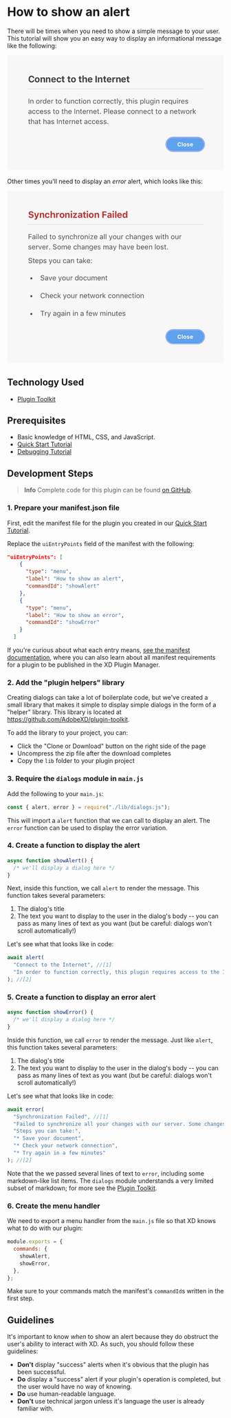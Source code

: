 # How to show an alert

There will be times when you need to show a simple message to your user. This tutorial will show you an easy way to display an informational message like the following:

![A typical alert message](./assets/OurAlert.png)

Other times you'll need to display an _error_ alert, which looks like this:

![An error alert](./assets/ErrorAlert.png)

## Technology Used

- [Plugin Toolkit](https://github.com/AdobeXD/plugin-toolkit)

## Prerequisites

- Basic knowledge of HTML, CSS, and JavaScript.
- [Quick Start Tutorial](/tutorials/quick-start/)
- [Debugging Tutorial](/tutorials/debugging/)

## Development Steps

> **Info**
> Complete code for this plugin can be found [on GitHub](https://github.com/AdobeXD/plugin-samples/tree/master/how-to-display-an-alert).

### 1. Prepare your manifest.json file

First, edit the manifest file for the plugin you created in our [Quick Start Tutorial](/tutorials/quick-start).

Replace the `uiEntryPoints` field of the manifest with the following:

```json
"uiEntryPoints": [
    {
      "type": "menu",
      "label": "How to show an alert",
      "commandId": "showAlert"
    },
    {
      "type": "menu",
      "label": "How to show an error",
      "commandId": "showError"
    }
  ]
```

If you're curious about what each entry means, [see the manifest documentation](/develop/plugin-development/plugin-structure/manifest/), where you can also learn about all manifest requirements for a plugin to be published in the XD Plugin Manager.

### 2. Add the "plugin helpers" library

Creating dialogs can take a lot of boilerplate code, but we've created a small library that makes it simple to display simple dialogs in the form of a "helper" library. This library is located at https://github.com/AdobeXD/plugin-toolkit.

To add the library to your project, you can:

- Click the "Clone or Download" button on the right side of the page
- Uncompress the zip file after the download completes
- Copy the `lib` folder to your plugin project

### 3. Require the `dialogs` module in `main.js`

Add the following to your `main.js`:

```js
const { alert, error } = require("./lib/dialogs.js");
```

This will import a `alert` function that we can call to display an alert. The `error` function can be used to display the error variation.

### 4. Create a function to display the alert

```js
async function showAlert() {
  /* we'll display a dialog here */
}
```

Next, inside this function, we call `alert` to render the message. This function takes several parameters:

1. The dialog's title
2. The text you want to display to the user in the dialog's body -- you can pass as many lines of text as you want (but be careful: dialogs won't scroll automatically!)

Let's see what that looks like in code:

```js
await alert(
  "Connect to the Internet", //[1]
  "In order to function correctly, this plugin requires access to the Internet. Please connect to a network that has Internet access."
); //[2]
```

### 5. Create a function to display an error alert

```js
async function showError() {
  /* we'll display a dialog here */
}
```

Inside this function, we call `error` to render the message. Just like `alert`, this function takes several parameters:

1. The dialog's title
2. The text you want to display to the user in the dialog's body -- you can pass as many lines of text as you want (but be careful: dialogs won't scroll automatically!)

Let's see what that looks like in code:

```js
await error(
  "Synchronization Failed", //[1]
  "Failed to synchronize all your changes with our server. Some changes may have been lost.",
  "Steps you can take:",
  "* Save your document",
  "* Check your network connection",
  "* Try again in a few minutes"
); //[2]
```

Note that the we passed several lines of text to `error`, including some markdown-like list items. The `dialogs` module understands a very limited subset of markdown; for more see the [Plugin Toolkit](https://github.com/AdobeXD/plugin-toolkit).

### 6. Create the menu handler

We need to export a menu handler from the `main.js` file so that XD knows what to do with our plugin:

```js
module.exports = {
  commands: {
    showAlert,
    showError,
  },
};
```

Make sure to your commands match the manifest's `commandId`s written in the first step.

## Guidelines

It's important to know _when_ to show an alert because they do obstruct the user's ability to interact with XD. As such, you should follow these guidelines:

- **Don't** display "success" alerts when it's obvious that the plugin has been successful.
- **Do** display a "success" alert if your plugin's operation is completed, but the user would have no way of knowing.
- **Do** use human-readable language.
- **Don't** use technical jargon unless it's language the user is already familiar with.
